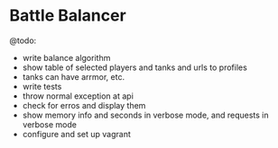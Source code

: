 Battle Balancer
===============

@todo: 

- write balance algorithm 
- show table of selected players and tanks and urls to profiles
- tanks can have arrmor, etc.
- write tests
- throw normal exception at api
- check for erros and display them 
- show memory info and seconds in verbose mode, and requests in verbose mode
- configure and set up vagrant